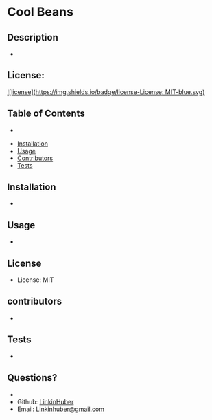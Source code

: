 # Cool Beans
  
  ## Description 
  - 

  ## License:
  [![license](https://img.shields.io/badge/license-License: MIT-blue.svg)](https://shields.io/)

  ## Table of Contents
  - 
  * [Installation](#installation)
  * [Usage](#usage) 
  * [Contributors](#contributors)
  * [Tests](#tests)
  
  ## Installation
  - 

  ## Usage 
  - 

  ## License
  - License: MIT

  ## contributors
  - 

  ## Tests
  - 

  ## Questions?
  - 
  - Github: [LinkinHuber](https://github.com/LinkinHuber)
  - Email: Linkinhuber@gmail.com